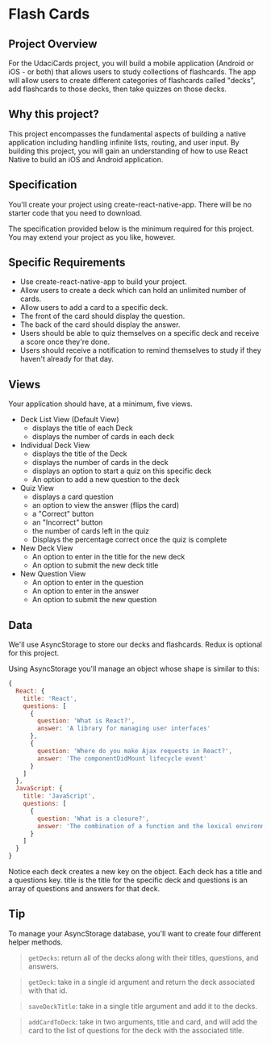 # Flash Cards
## Project Overview
For the UdaciCards project, you will build a mobile application (Android or iOS - or both) that allows users to study collections of flashcards. The app will allow users to create different categories of flashcards called "decks", add flashcards to those decks, then take quizzes on those decks.

## Why this project?
This project encompasses the fundamental aspects of building a native application including handling infinite lists, routing, and user input. By building this project, you will gain an understanding of how to use React Native to build an iOS and Android application.

## Specification
You'll create your project using create-react-native-app. There will be no starter code that you need to download.

The specification provided below is the minimum required for this project. You may extend your project as you like, however.

## Specific Requirements
* Use create-react-native-app to build your project.
* Allow users to create a deck which can hold an unlimited number of cards.
* Allow users to add a card to a specific deck.
* The front of the card should display the question.
* The back of the card should display the answer.
* Users should be able to quiz themselves on a specific deck and receive a score once they're done.
* Users should receive a notification to remind themselves to study if they haven't already for that day.

## Views
Your application should have, at a minimum, five views.

* Deck List View (Default View)
  * displays the title of each Deck
  * displays the number of cards in each deck
* Individual Deck View
  * displays the title of the Deck
  * displays the number of cards in the deck
  * displays an option to start a quiz on this specific deck
  * An option to add a new question to the deck
* Quiz View
  * displays a card question
  * an option to view the answer (flips the card)
  * a "Correct" button
  * an "Incorrect" button
  * the number of cards left in the quiz
  * Displays the percentage correct once the quiz is complete
* New Deck View
  * An option to enter in the title for the new deck
  * An option to submit the new deck title
* New Question View
  * An option to enter in the question
  * An option to enter in the answer
  * An option to submit the new question

## Data
We'll use AsyncStorage to store our decks and flashcards. Redux is optional for this project.

Using AsyncStorage you'll manage an object whose shape is similar to this:

```javascript
{
  React: {
    title: 'React',
    questions: [
      {
        question: 'What is React?',
        answer: 'A library for managing user interfaces'
      },
      {
        question: 'Where do you make Ajax requests in React?',
        answer: 'The componentDidMount lifecycle event'
      }
    ]
  },
  JavaScript: {
    title: 'JavaScript',
    questions: [
      {
        question: 'What is a closure?',
        answer: 'The combination of a function and the lexical environment within which that function was declared.'
      }
    ]
  }
}
```

Notice each deck creates a new key on the object. Each deck has a title and a questions key. title is the title for the specific deck and questions is an array of questions and answers for that deck.

## Tip
To manage your AsyncStorage database, you'll want to create four different helper methods.


> `getDecks`: return all of the decks along with their titles, questions, and answers.

>`getDeck`: take in a single id argument and return the deck associated with that id.

>`saveDeckTitle`: take in a single title argument and add it to the decks.

>`addCardToDeck`: take in two arguments, title and card, and will add the card to the list of questions for the deck with the associated title.